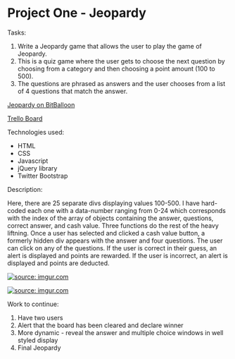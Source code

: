 # Project One - Jeopardy

Tasks: 
1. Write a Jeopardy game that allows the user to play the game of Jeopardy. 
2. This is a quiz game where the user gets to choose the next question by choosing from a category and then choosing a point amount (100 to 500). 
3. The questions are phrased as answers and the user chooses from a list of 4 questions that match the answer. 

<a href="http://head-hunter-mousedeer-84667.bitballoon.com/">Jeopardy on BitBalloon</a>

<a href="https://trello.com/b/RaTFGdaR/wdi-12-projectonejeopardy">Trello Board</a>

Technologies used: 
* HTML
* CSS
* Javascript
* jQuery library
* Twitter Bootstrap


Description:

Here, there are 25 separate divs displaying values 100-500. I have hard-coded each one with a data-number ranging from 0-24 which corresponds with the index of the array of objects containing the answer, questions, correct answer, and cash value. Three functions do the rest of the heavy liftning. Once a user has selected and clicked a cash value button, a formerly hidden div appears with the answer and four questions. The user can click on any of the questions. If the user is correct in their guess, an alert is displayed and points are rewarded. If the user is incorrect, an alert is displayed and points are deducted. 



<a href="https://imgur.com/dcGozLW"><img src="https://i.imgur.com/dcGozLW.png" title="source: imgur.com" /></a>

<a href="https://imgur.com/UXMzslT"><img src="https://i.imgur.com/UXMzslT.jpg" title="source: imgur.com" /></a>




Work to continue: 
1. Have two users
2. Alert that the board has been cleared and declare winner
3. More dynamic - reveal the answer and multiple choice windows in well styled display
4. Final Jeopardy

